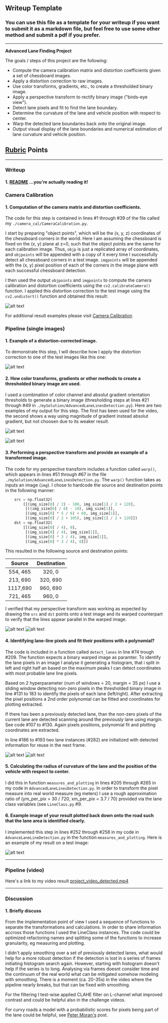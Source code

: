 ## Writeup Template

### You can use this file as a template for your writeup if you want to submit it as a markdown file, but feel free to use some other method and submit a pdf if you prefer.

---

**Advanced Lane Finding Project**

The goals / steps of this project are the following:

* Compute the camera calibration matrix and distortion coefficients given a set of chessboard images.
* Apply a distortion correction to raw images.
* Use color transforms, gradients, etc., to create a thresholded binary image.
* Apply a perspective transform to rectify binary image ("birds-eye view").
* Detect lane pixels and fit to find the lane boundary.
* Determine the curvature of the lane and vehicle position with respect to center.
* Warp the detected lane boundaries back onto the original image.
* Output visual display of the lane boundaries and numerical estimation of lane curvature and vehicle position.

[//]: # (Image References)

[image1]: ./examples/undistort_output.png "Undistorted"
[image2]: ./examples/01_undist/orig_dst0.jpg "Road Transformed"
[image3]: ./examples/02_thres/GxSc_org_0.jpg "Binary Example"
[image4]: ./examples/02_thres/GxyMagDir_org_0.jpg "Binary Example"
[image5]: ./output_images/warp_1.jpeg "Warp Example"
[image51]: ./output_images/warp_2.jpeg "Warp Example"
[image6]: ./output_images/Lane_detected_1.jpeg "Fit Visual"
[image7]: ./output_images/Lane_detected_2.jpeg "Fit Visual"
[image8]: ./output_images/result_1506643786.4190717.jpg "Output"
[video1]: ./project_video.mp4 "Video"

## [Rubric](https://review.udacity.com/#!/rubrics/571/view) Points

---

### Writeup

#### 1. [README](https://github.com/tochalid/CarND-Advanced-Lane-Lines/tree/master/writeup_template.md) ...you're actually reading it!

### Camera Calibration

#### 1. Computation of the camera matrix and distortion coefficients.

The code for this step is contained in lines #1 through #39 of the file called my `./camera_cal/CameraCalibration.py`.

I start by preparing "object points", which will be the (x, y, z) coordinates of the chessboard corners in the world. Here I am assuming the chessboard is fixed on the (x, y) plane at z=0, such that the object points are the same for each calibration image.  Thus, `objp` is just a replicated array of coordinates, and `objpoints` will be appended with a copy of it every time I successfully detect all chessboard corners in a test image.  `imgpoints` will be appended with the (x, y) pixel position of each of the corners in the image plane with each successful chessboard detection.  

I then used the output `objpoints` and `imgpoints` to compute the camera calibration and distortion coefficients using the `cv2.calibrateCamera()` function.  I applied this distortion correction to the test image using the `cv2.undistort()` function and obtained this result: 

![alt text][image1]

For additional result examples please visit [Camera Calibration](https://github.com/tochalid/CarND-Advanced-Lane-Lines/tree/master/camera_cal)

### Pipeline (single images)

#### 1. Example of a distortion-corrected image.

To demonstrate this step, I will describe how I apply the distortion correction to one of the test images like this one:

![alt text][image2]

#### 2. How color transforms, gradients or other methods to create a thresholded binary image are used.

I used a combination of color channel and absolut gradient orientation thresholds to generate a binary image (thresholding steps at lines #21 through #49 in `./mySolution/AdvancedLaneLinesDetection.py`).  Here are two examples of my output for this step. The first has been used for the video, the second shows a way using magnitude of gradient instead absolut gradient, but not choosen due to its weaker result.

![alt text][image3]

![alt text][image4]

#### 3. Performing a perspective transform and provide an example of a transformed image.

The code for my perspective transform includes a function called `warp()`, which appears in lines #51 through #67 in the file `./mySolution/AdvancedLaneLinesDetection.py`.  The `warp()` function takes as inputs an image (`img`). I chose to hardcode the source and destination points in the following manner:

```python
    src = np.float32(
        [[(img_size[0] / 2) - 100, img_size[1] / 2 + 120],
         [((img_size[0] / 6) - 10), img_size[1]],
         [(img_size[0] * 5 / 6) + 60, img_size[1]],
         [(img_size[0] / 2 + 105), img_size[1] / 2 + 120]])
    dst = np.float32(
        [[(img_size[0] / 4), 0],
         [(img_size[0] / 4), img_size[1]],
         [(img_size[0] * 3 / 4), img_size[1]],
         [(img_size[0] * 3 / 4), 0]])
```

This resulted in the following source and destination points:

| Source        | Destination   | 
|:-------------:|:-------------:| 
| 554, 465      | 320, 0        |
| 213, 690      | 320, 690      |
| 1117,690      | 960, 690      |
| 721, 465      | 960, 0        |

I verified that my perspective transform was working as expected by drawing the `src` and `dst` points onto a test image and its warped counterpart to verify that the lines appear parallel in the warped image.

![alt text][image5]
![alt text][image51]

#### 4. Identifying lane-line pixels and fit their positions with a polynomial?

The code is included in a function called `detect_lanes` in line #74 trough #209. The function expects a binary warped image as paramter. To identify the lane pixels in an image I analyse it generating a histogram, that i split in left and right half an based on the maximum peaks I can detect coordinates with most probable lane line pixels.

Based on 2 hyperparameter (num of windows = 20, margin = 35 px) I use a sliding window detecting non-zero pixels in the thresholded binary image in line #131 to 183 to identify the pixels of each lane (left/right). After extracting the pixel positions a 2nd order polynomial can be fitted and coordinates for plotting extracted.

If there has been a previously detected lane, than the non-zero pixels of the current lane are detected scanning around the previously lane using margin. See code #107 to #130. Again pixels positions, polynomial fit and plotting coordinates are extracted.

In line #186 to #193 two lane instances (#282) are initialized with detected information for reuse in the next frame.

![alt text][image6]
![alt text][image7]


#### 5. Calculating the radius of curvature of the lane and the position of the vehicle with respect to center.

I did this in function `measures_and_plotting` in lines #205 through #265 in my code in `AdvancedLaneLinesDetection.py`. In order to transform the pixel measure into real world measure (eg meters) I use a rough approximation ratio of (ym_per_pix = 30 / 720, xm_per_pix = 3.7 / 70) provided via the lane class variables (see `LineClass.py` #9.

#### 6. Example image of your result plotted back down onto the road such that the lane area is identified clearly.

I implemented this step in lines #252 through #258 in my code in `AdvanceLaneLineDetection.py` in the function `measures_and_plotting`.  Here is an example of my result on a test image:

![alt text][image8]

---

### Pipeline (video)

Here's a link to my video result [project_video_detected.mp4](./project_video_detected.mp4)

---

### Discussion

#### 1. Briefly discuss

From the implementation point of view I used a sequence of functions to separate the transformations and calculations. In order to share information accross those functions I used the LineClass instances. The code could be optimized refactoring names and splitting some of the functions to increase granularity, eg measuring and plotting.

I didn't apply smoothing over a set of previously detected lanes, what would help for a more robust detection if the detection is lost in a series of frames initiating histogram search again. However, starting with histogram doesn't help if the series is to long. Analysing via frames doesnt consider time and the continuum of the real world what can be mitigated somehow modeling with smoothing. There is a moment (ca. 20-35s) in the video where the pipeline nearly breaks, but that can be fixed with smoothing.

For the filtering I test-wise applied CLAHE filter on L-channel what improved contrast and could be helpful also in the challenge videos.

For curvy roads a model with a probabilistic scores for pixels being part of the lane could be helpful, see [Peter Moran's](http://petermoran.org/robust-lane-tracking/) post.
